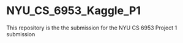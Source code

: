 # NYU_CS_6953_Kaggle_P1
This repository is the the submission for the NYU CS 6953 Project 1 submission
